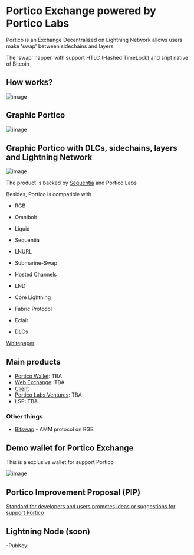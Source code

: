 # Portico Exchange powered by Portico Labs

Portico  is an Exchange Decentralized on Lightning Network allows users make 'swap' between sidechains and layers

The 'swap' happen with support HTLC (Hashed TimeLock) and sript native of Bitcoin

## How works?

![image](https://user-images.githubusercontent.com/83122757/205439784-e32b2c34-1e2d-42cf-9086-214db57e38b1.png)

## Graphic Portico

![image](https://user-images.githubusercontent.com/83122757/205439769-b05d8c78-960c-4366-8c87-e6e71599967f.png)

## Graphic Portico with DLCs, sidechains, layers and Lightning Network

![image](https://user-images.githubusercontent.com/83122757/205443627-decb884e-e9d6-4c24-8417-cda76e198610.png)

The product is backed by [Sequentia](https://github.com/SequentiaSEQ) and Portico Labs

Besides, Portico is compatible with 

- RGB

- Omnibolt

- Liquid

- Sequentia

- LNURL

- Submarine-Swap

- Hosted Channels

- LND

- Core Lightning

- Fabric Protocol

- Eclair

- DLCs 

[Whitepaper](https://porticoexchange.gitbook.io/portico-exchange/)

## Main products 

- [Portico Wallet](https://github.com/PorticoExchange/Portico-Wallet): TBA
- [Web Exchange](https://github.com/PorticoExchange/Portico-Frontend): TBA
- [Client](https://github.com/PorticoExchange/PorticoExchange-Core-Client)
- [Portico Labs Ventures](https://venture.angellist.com/portico-labs-vc/syndicate): TBA
- LSP: TBA

### Other things

- [Bitswap](https://github.com/BitSwap-BiFi) - AMM protocol on RGB

## Demo wallet for Portico Exchange

This is a exclusive wallet for support Portico

![image](https://user-images.githubusercontent.com/83122757/228824638-b0181905-0e79-4cad-a98c-90827c3b6509.png)

## Portico Improvement Proposal (PIP)

[Standard for developers and users promotes ideas or suggestions for support Portico](https://github.com/PorticoExchange/PIP)

## Lightning Node (soon)

-PubKey:
